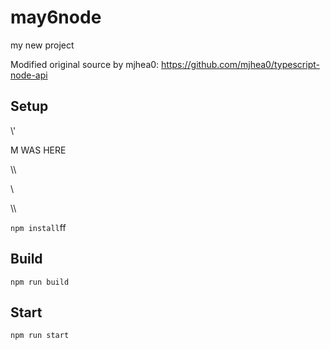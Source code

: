 # may6node

my new project

Modified original source by mjhea0: https://github.com/mjhea0/typescript-node-api

## Setup
































\\\'









M WAS HERE

















































\\\

































\\








\\\






























`npm install`ff












## Build







`npm run build`





## Start

`npm run start`



